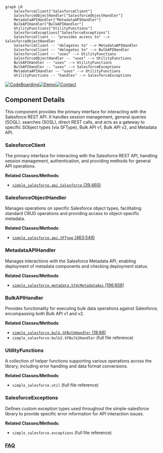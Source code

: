 ```mermaid
graph LR
    SalesforceClient["SalesforceClient"]
    SalesforceObjectHandler["SalesforceObjectHandler"]
    MetadataAPIHandler["MetadataAPIHandler"]
    BulkAPIHandler["BulkAPIHandler"]
    UtilityFunctions["UtilityFunctions"]
    SalesforceExceptions["SalesforceExceptions"]
    SalesforceClient -- "provides access to" --> SalesforceObjectHandler
    SalesforceClient -- "delegates to" --> MetadataAPIHandler
    SalesforceClient -- "delegates to" --> BulkAPIHandler
    SalesforceClient -- "uses" --> UtilityFunctions
    SalesforceObjectHandler -- "uses" --> UtilityFunctions
    BulkAPIHandler -- "uses" --> UtilityFunctions
    BulkAPIHandler -- "uses" --> SalesforceExceptions
    MetadataAPIHandler -- "uses" --> UtilityFunctions
    UtilityFunctions -- "handles" --> SalesforceExceptions
```
[![CodeBoarding](https://img.shields.io/badge/Generated%20by-CodeBoarding-9cf?style=flat-square)](https://github.com/CodeBoarding/CodeBoarding)[![Demo](https://img.shields.io/badge/Try%20our-Demo-blue?style=flat-square)](https://www.codeboarding.org/demo)[![Contact](https://img.shields.io/badge/Contact%20us%20-%20contact@codeboarding.org-lightgrey?style=flat-square)](mailto:contact@codeboarding.org)

## Component Details

This component provides the primary interface for interacting with the Salesforce REST API. It handles session management, general queries (SOQL), searches (SOSL), direct REST calls, and acts as a gateway to specific SObject types (via SFType), Bulk API v1, Bulk API v2, and Metadata API.

### SalesforceClient
The primary interface for interacting with the Salesforce REST API, handling session management, authentication, and providing methods for general API operations.


**Related Classes/Methods**:

- <a href="https://github.com/simple-salesforce/simple-salesforce/blob/master/simple_salesforce/api.py#L39-L460" target="_blank" rel="noopener noreferrer">`simple_salesforce.api.Salesforce` (39:460)</a>


### SalesforceObjectHandler
Manages operations on specific Salesforce object types, facilitating standard CRUD operations and providing access to object-specific metadata.


**Related Classes/Methods**:

- <a href="https://github.com/simple-salesforce/simple-salesforce/blob/master/simple_salesforce/api.py#L463-L549" target="_blank" rel="noopener noreferrer">`simple_salesforce.api.SFType` (463:549)</a>


### MetadataAPIHandler
Manages interactions with the Salesforce Metadata API, enabling deployment of metadata components and checking deployment status.


**Related Classes/Methods**:

- <a href="https://github.com/simple-salesforce/simple-salesforce/blob/master/simple_salesforce/metadata.py#L196-L656" target="_blank" rel="noopener noreferrer">`simple_salesforce.metadata.SfdcMetadataApi` (196:656)</a>


### BulkAPIHandler
Provides functionality for executing bulk data operations against Salesforce, encompassing both Bulk API v1 and v2.


**Related Classes/Methods**:

- <a href="https://github.com/simple-salesforce/simple-salesforce/blob/master/simple_salesforce/bulk.py#L18-L66" target="_blank" rel="noopener noreferrer">`simple_salesforce.bulk.SFBulkHandler` (18:66)</a>
- `simple_salesforce.bulk2.SFBulk2Handler` (full file reference)


### UtilityFunctions
A collection of helper functions supporting various operations across the library, including error handling and data format conversions.


**Related Classes/Methods**:

- `simple_salesforce.util` (full file reference)


### SalesforceExceptions
Defines custom exception types used throughout the simple-salesforce library to provide specific error information for API interaction issues.


**Related Classes/Methods**:

- `simple_salesforce.exceptions` (full file reference)




### [FAQ](https://github.com/CodeBoarding/GeneratedOnBoardings/tree/main?tab=readme-ov-file#faq)